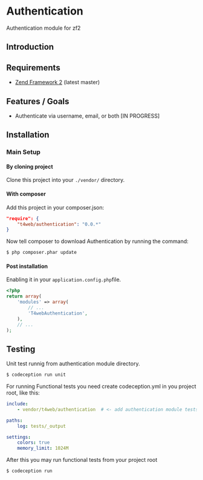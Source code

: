 Authentication
==============

Authentication module for zf2

Introduction
------------

Requirements
------------
* [Zend Framework 2](https://github.com/zendframework/zf2) (latest master)

Features / Goals
----------------
* Authenticate via username, email, or both [IN PROGRESS]

Installation
------------
### Main Setup

#### By cloning project

Clone this project into your `./vendor/` directory.

#### With composer

Add this project in your composer.json:

```json
"require": {
    "t4web/authentication": "0.0.*"
}
```

Now tell composer to download Authentication by running the command:

```bash
$ php composer.phar update
```

#### Post installation

Enabling it in your `application.config.php`file.

```php
<?php
return array(
    'modules' => array(
        // ...
        'T4webAuthentication',
    ),
    // ...
);
```

Testing
------------
Unit test runnig from authentication module directory.
```bash
$ codeception run unit
```
For running Functional tests you need create codeception.yml in you project root, like this:
```yml
include:
    - vendor/t4web/authentication  # <- add authentication module tests to include

paths:
    log: tests/_output

settings:
    colors: true
    memory_limit: 1024M
```
After this you may run functional tests from your project root
```bash
$ codeception run
```
